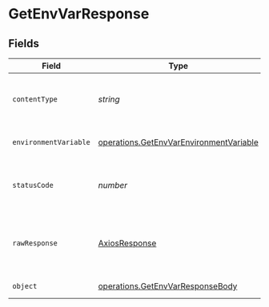 # GetEnvVarResponse


## Fields

| Field                                                                                                     | Type                                                                                                      | Required                                                                                                  | Description                                                                                               |
| --------------------------------------------------------------------------------------------------------- | --------------------------------------------------------------------------------------------------------- | --------------------------------------------------------------------------------------------------------- | --------------------------------------------------------------------------------------------------------- |
| `contentType`                                                                                             | *string*                                                                                                  | :heavy_check_mark:                                                                                        | HTTP response content type for this operation                                                             |
| `environmentVariable`                                                                                     | [operations.GetEnvVarEnvironmentVariable](../../../sdk/models/operations/getenvvarenvironmentvariable.md) | :heavy_minus_sign:                                                                                        | The environment variable.                                                                                 |
| `statusCode`                                                                                              | *number*                                                                                                  | :heavy_check_mark:                                                                                        | HTTP response status code for this operation                                                              |
| `rawResponse`                                                                                             | [AxiosResponse](https://axios-http.com/docs/res_schema)                                                   | :heavy_minus_sign:                                                                                        | Raw HTTP response; suitable for custom response parsing                                                   |
| `object`                                                                                                  | [operations.GetEnvVarResponseBody](../../../sdk/models/operations/getenvvarresponsebody.md)               | :heavy_minus_sign:                                                                                        | Error response.                                                                                           |